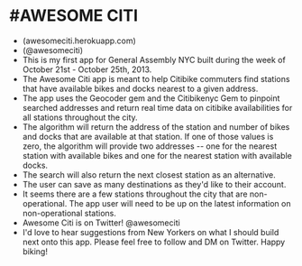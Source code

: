#AWESOME CITI
===========

* (awesomeciti.herokuapp.com)
* (@awesomeciti)
* This is my first app for General Assembly NYC built during the week of October 21st - October 25th, 2013. 
* The Awesome Citi app is meant to help Citibike commuters find stations that have available bikes and docks nearest to a given address. 
* The app uses the Geocoder gem and the Citibikenyc Gem to pinpoint searched addresses and return real time data on citibike availabilities for all stations throughout the city. 
* The algorithm will return the address of the station and number of bikes and docks that are available at that station. If one of those values is zero, the algorithm will provide two addresses -- one for the nearest station with available bikes and one for the nearest station with available docks. 
* The search will also return the next closest station as an alternative.
* The user can save as many destinations as they'd like to their account. 
* It seems there are a few stations throughout the city that are non-operational. The app user will need to be up on the latest information on non-operational stations.
* Awesome Citi is on Twitter! @awesomeciti
* I'd love to hear suggestions from New Yorkers on what I should build next onto this app. Please feel free to follow and DM on Twitter. Happy biking! 





